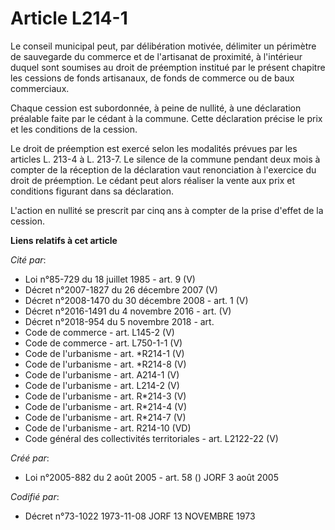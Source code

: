 # Article L214-1

Le conseil municipal peut, par délibération motivée, délimiter un périmètre de sauvegarde du commerce et de l'artisanat de
proximité, à l'intérieur duquel sont soumises au droit de préemption institué par le présent chapitre les cessions de fonds
artisanaux, de fonds de commerce ou de baux commerciaux.

Chaque cession est subordonnée, à peine de nullité, à une déclaration préalable faite par le cédant à la commune. Cette
déclaration précise le prix et les conditions de la cession.

Le droit de préemption est exercé selon les modalités prévues par les articles L. 213-4 à L. 213-7. Le silence de la commune
pendant deux mois à compter de la réception de la déclaration vaut renonciation à l'exercice du droit de préemption. Le
cédant peut alors réaliser la vente aux prix et conditions figurant dans sa déclaration.

L'action en nullité se prescrit par cinq ans à compter de la prise d'effet de la cession.

**Liens relatifs à cet article**

_Cité par_:

  - Loi n°85-729 du 18 juillet 1985 - art. 9 (V)
  - Décret n°2007-1827 du 26 décembre 2007 (V)
  - Décret n°2008-1470 du 30 décembre 2008 - art. 1 (V)
  - Décret n°2016-1491 du 4 novembre 2016 - art. (V)
  - Décret n°2018-954 du 5 novembre 2018 - art.
  - Code de commerce - art. L145-2 (V)
  - Code de commerce - art. L750-1-1 (V)
  - Code de l'urbanisme - art. *R214-1 (V)
  - Code de l'urbanisme - art. *R214-8 (V)
  - Code de l'urbanisme - art. A214-1 (V)
  - Code de l'urbanisme - art. L214-2 (V)
  - Code de l'urbanisme - art. R*214-3 (V)
  - Code de l'urbanisme - art. R*214-4 (V)
  - Code de l'urbanisme - art. R*214-7 (V)
  - Code de l'urbanisme - art. R214-10 (VD)
  - Code général des collectivités territoriales - art. L2122-22 (V)

_Créé par_:

  - Loi n°2005-882 du 2 août 2005 - art. 58 () JORF 3 août 2005

_Codifié par_:

  - Décret n°73-1022 1973-11-08 JORF 13 NOVEMBRE 1973
